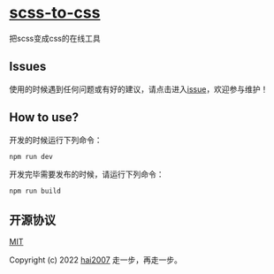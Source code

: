 # [scss-to-css](https://hai2007.github.io/scss-to-css/)
把scss变成css的在线工具

## Issues
使用的时候遇到任何问题或有好的建议，请点击进入[issue](https://github.com/hai2007/scss-to-css/issues)，欢迎参与维护！

## How to use?

开发的时候运行下列命令：

```
npm run dev
```

开发完毕需要发布的时候，请运行下列命令：

```
npm run build
```

开源协议
---------------------------------------
[MIT](https://github.com/hai2007/scss-to-css/blob/master/LICENSE)

Copyright (c) 2022 [hai2007](https://hai2007.gitee.io/sweethome/) 走一步，再走一步。
